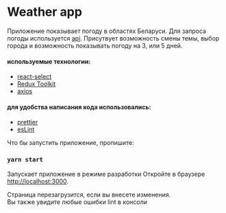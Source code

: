 # Weather app

Приложение показывает погоду в областях Беларуси. Для запроса погоды используется 
[api](https://api.openweathermap.org). Присутвует возможность смены темы, выбор города и 
возможность показывать погоду на 3, или 5 дней.

#### используемые технологии:

- [react-select](https://react-select.com/home)
- [Redux Toolkit](https://redux-toolkit.js.org)
- [axios](https://axios-http.com/ru/)

#### для удобства написания кода использовались:
- [prettier](https://prettier.io)
- [esLint](https://eslint.org)

Что бы запустить приложение, пропишите:

### `yarn start`

Запускает приложение в режиме разработки
Откройте в браузере [http://localhost:3000](http://localhost:3000).

Страница перезагрузится, если вы внесете изменения.\
Вы также увидите любые ошибки lint в консоли

